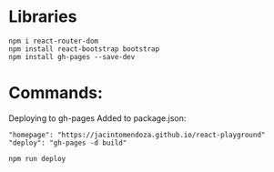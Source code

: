 # Libraries
```
npm i react-router-dom
npm install react-bootstrap bootstrap
npm install gh-pages --save-dev
```

# Commands:
Deploying to gh-pages
Added to package.json:
```
"homepage": "https://jacintomendoza.github.io/react-playground"
"deploy": "gh-pages -d build"
```
```
npm run deploy
```